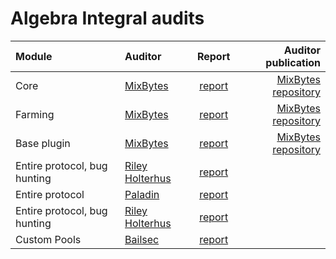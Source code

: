# Algebra Integral audits 

| Module | Auditor | Report | Auditor publication |
|  :---------------- | :---------------- | :------: | ----: |
| Core | [MixBytes](https://mixbytes.io/) | [report](https://github.com/cryptoalgebra/Algebra/blob/3cd27234278a956fafcb8249242ec413eaecc25c/audits/Core_audit_report_MixBytes.pdf) | [MixBytes repository](https://github.com/mixbytes/audits_public/blob/master/Algebra%20Finance/Core/Algebra%20Finance%20Core%20Security%20Audit%20Report.pdf) |
| Farming | [MixBytes](https://mixbytes.io/) | [report](https://github.com/cryptoalgebra/Algebra/blob/3cd27234278a956fafcb8249242ec413eaecc25c/audits/Farming_Plugin_report_MixBytes.pdf) | [MixBytes repository](https://github.com/mixbytes/audits_public/blob/master/Algebra%20Finance/Farmings/Algebra%20Farmings%20Security%20Audit%20Report.pdf)  |
| Base plugin | [MixBytes](https://mixbytes.io/) | [report](https://github.com/cryptoalgebra/Algebra/blob/3cd27234278a956fafcb8249242ec413eaecc25c/audits/Farming_Plugin_report_MixBytes.pdf) | [MixBytes repository](https://github.com/mixbytes/audits_public/blob/master/Algebra%20Finance/Plugins/Algebra%20Plugins%20Security%20Audit%20Report.pdf)  |
| Entire protocol, bug hunting | [Riley Holterhus](https://www.rileyholterhus.com/) | [report](https://github.com/cryptoalgebra/Algebra/blob/dev/audits/Riley_Holterhus_Algebra_Integral.pdf) |  |
| Entire protocol | [Paladin](https://paladinsec.co/) | [report](Algebra_Paladin_report.pdf) |  |
| Entire protocol, bug hunting | [Riley Holterhus](https://www.rileyholterhus.com/) | [report](https://github.com/cryptoalgebra/Algebra/blob/dev/audits/Riley_Holterhus_Algebra_Integral.pdf) |  |
| Custom Pools | [Bailsec](https://bailsec.io/) | [report](Bailsec_Algebra_Integral_Update_Audit_differential_Report.pdf) |  |
